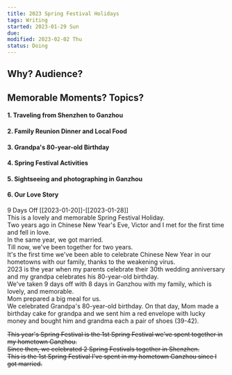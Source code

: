 ```yaml
---
title: 2023 Spring Festival Holidays
tags: Writing  
started: 2023-01-29 Sun
due: 
modified: 2023-02-02 Thu
status: Doing 
---
```

## Why? Audience?

## Memorable Moments? Topics? 
#### 1. Traveling from Shenzhen to Ganzhou
#### 2. Family Reunion Dinner and Local Food
#### 3. Grandpa's 80-year-old Birthday
#### 4. Spring Festival Activities
#### 5. Sightseeing and photographing in Ganzhou
#### 6. Our Love Story

9 Days Off [[2023-01-20]]-[[2023-01-28]]  
This is a lovely and memorable Spring Festival Holiday.  
Two years ago in Chinese New Year's Eve, Victor and I met for the first time and fell in love.  
In the same year, we got married.  
Till now, we've been together for two years.  
It's the first time we've been able to celebrate Chinese New Year in our hometowns with our family, thanks to the weakening virus.  
2023 is the year when my parents celebrate their 30th wedding anniversary and my grandpa celebrates his 80-year-old birthday.  
We've taken 9 days off with 8 days in Ganzhou with my family, which is lovely, and memorable.  
Mom prepared a big meal for us.  
We celebrated Grandpa's 80-year-old birthday. On that day, Mom made a birthday cake for grandpa and we sent him a red envelope with lucky money and bought him and grandma each a pair of shoes (39-42). 

~~This year's Spring Festival is the 1st Spring Festival we've spent together in my hometown Ganzhou.~~  
~~Since then, we celebrated 2 Spring Festivals together in Shenzhen.~~  
~~This is the 1st Spring Festival I've spent in my hometown Ganzhou since I got married.~~